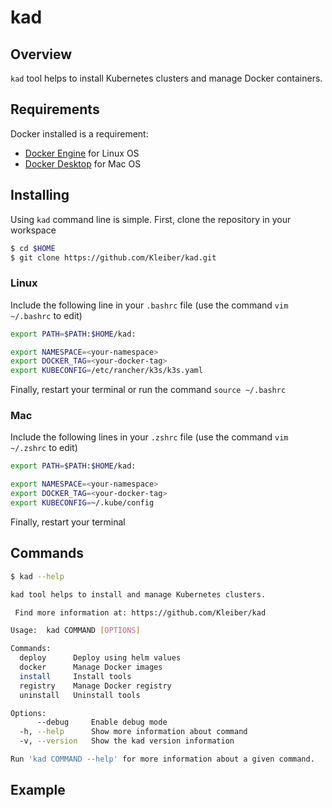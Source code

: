# kad

## Overview

`kad` tool helps to install Kubernetes clusters and manage Docker containers.

## Requirements

Docker installed is a requirement:

- [Docker Engine](https://docs.docker.com/engine/install/ubuntu/) for Linux OS
- [Docker Desktop](https://docs.docker.com/docker-for-mac/install/) for Mac OS

## Installing

Using `kad` command line is simple. First, clone the repository in your workspace

```bash
$ cd $HOME
$ git clone https://github.com/Kleiber/kad.git
```

### Linux

Include the following line in your `.bashrc` file (use the command `vim ~/.bashrc` to edit)

```bash
export PATH=$PATH:$HOME/kad:

export NAMESPACE=<your-namespace>
export DOCKER_TAG=<your-docker-tag>
export KUBECONFIG=/etc/rancher/k3s/k3s.yaml
```

Finally, restart your terminal or run the command `source ~/.bashrc`

### Mac

Include the following lines in your `.zshrc` file (use the command `vim ~/.zshrc` to edit)

```bash
export PATH=$PATH:$HOME/kad:

export NAMESPACE=<your-namespace>
export DOCKER_TAG=<your-docker-tag>
export KUBECONFIG=~/.kube/config
```

Finally, restart your terminal

## Commands

```bash
$ kad --help

kad tool helps to install and manage Kubernetes clusters.

 Find more information at: https://github.com/Kleiber/kad

Usage:  kad COMMAND [OPTIONS]

Commands:
  deploy      Deploy using helm values
  docker      Manage Docker images
  install     Install tools
  registry    Manage Docker registry
  uninstall   Uninstall tools

Options:
      --debug     Enable debug mode
  -h, --help      Show more information about command
  -v, --version   Show the kad version information

Run 'kad COMMAND --help' for more information about a given command.
```

## Example